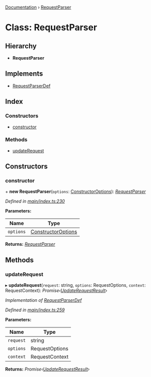 [Documentation](../README.md) › [RequestParser](requestparser.md)

# Class: RequestParser

## Hierarchy

* **RequestParser**

## Implements

* [RequestParserDef](../interfaces/requestparserdef.md)

## Index

### Constructors

* [constructor](requestparser.md#constructor)

### Methods

* [updateRequest](requestparser.md#updaterequest)

## Constructors

###  constructor

\+ **new RequestParser**(`options`: [ConstructorOptions](../README.md#constructoroptions)): *[RequestParser](requestparser.md)*

*Defined in [main/index.ts:230](https://github.com/badbatch/graphql-box/blob/c5fe32a/packages/request-parser/src/main/index.ts#L230)*

**Parameters:**

Name | Type |
------ | ------ |
`options` | [ConstructorOptions](../README.md#constructoroptions) |

**Returns:** *[RequestParser](requestparser.md)*

## Methods

###  updateRequest

▸ **updateRequest**(`request`: string, `options`: RequestOptions, `context`: RequestContext): *Promise‹[UpdateRequestResult](../interfaces/updaterequestresult.md)›*

*Implementation of [RequestParserDef](../interfaces/requestparserdef.md)*

*Defined in [main/index.ts:259](https://github.com/badbatch/graphql-box/blob/c5fe32a/packages/request-parser/src/main/index.ts#L259)*

**Parameters:**

Name | Type |
------ | ------ |
`request` | string |
`options` | RequestOptions |
`context` | RequestContext |

**Returns:** *Promise‹[UpdateRequestResult](../interfaces/updaterequestresult.md)›*
